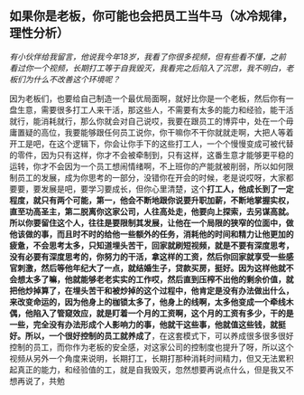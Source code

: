 ## 如果你是老板，你可能也会把员工当牛马（冰冷规律，理性分析）

​	*有小伙伴给我留言，他说我今年18岁，我看了你很多视频，但有些看不懂，之前看过你一个视频，长期打工等于自我毁灭，我看完之后陷入了沉思，我不明白，老板们为什么不改善这个环境呢？*

​	因为老板们，也要给自己制造一个最优局面啊，就好比你是一个老板，然后你有一盘生意，需要很多打工人来干活，那这些人，不需要有太多的能力和经验，能干活就行，能消耗就行，那么你就会对自己说哎，我要在跟员工的博弈中，处在一个毋庸置疑的高位，我要能够跟任何员工说你，你干嘛你不干你就就走啊，大把人等着开工是吧，在这个逻辑下，你会让你手下的这些打工人，一个个慢慢变成可被代替的零件，因为只有这样，你才不会被牵制到，只有这样，这番生意才能够更平稳的运转，你才不会因为一个员工想闹情绪啊，不上班你的产能就被削弱，所以如何限制员工的发展，成为你思考的一部分，没错你在开会的时候，老是说哎呀，大家都要要，要发展是吧，要学习要成长，但你心里清楚，这个**打工人，他成长到了一定程度，就只有两个可能，第一，他会不断地跟你说要升职加薪，不断地掌握实权，直至功高圣主，第二脱离你这家公司，人往高处走，他要向上探索，去另谋高就。所以你要留住这个人，往往是要限制其发展，让他在一个局限的狭窄的位面中，做他该做的事，而且时不时的给他一些额外的任务，消耗他的时间和精力让他更加的疲惫，不会思考太多，只知道埋头苦干，回家就刷短视频，就是不要有深度思考，没有必要有深度思考的，你努力的干活，拿这样的工资，然后你回家就享受一些感官刺激，然后等他年纪大了一点，就结婚生子，贷款买房，挺好。因为这样他就不会想太多了嘛，他就能够老老实实的工作哎，然后直到压榨不出他的剩余价值，就把他炒掉算了，在埋头苦干和被炒掉的这个过程中，他肯定是没有办法做出什么，来改变命运的，因为他身上的枷锁太多了，他身上的线啊，太多他变成一个牵线木偶，他陷入了管窥效应，就是盯着一个月的工资啊，这个月的工资有多少，干的是一些，完全没有办法形成个人影响力的事，他就干这些事，他就值这些钱，就挺好。所以，一个很好控制的员工就养成了**，在这套模式下，可以养成很多很多很好控制的员工，而你作为老板的安全感，对这家公司的控制度也提升了呀，所以这个视频从另外一个角度来说明，长期打工，长期打那种消耗时间精力，但又无法累积起真正的能力，和经验值的工，就是自我毁灭，忽然想要再说点什么，但是我又不想再说了，共勉